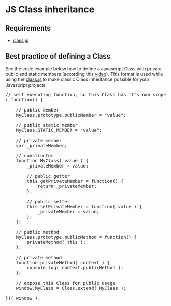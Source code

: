 # JS Class inheritance

## Requirements

* [class.js](https://github.com/moorinteractive/js-class-inheritance/blob/master/bin/class.js)

## Best practice of defining a Class

See the code example below how to define a Javascript Class with private, public and static members (according this [video](http://http://gotoandlearn.com/play.php?id=159)).
This format is used while using the [class.js](https://github.com/moorinteractive/js-class-inheritance/blob/master/bin/class.js) to make classic Class inheritance possible for your Javascript projects.

<pre>
// self executing function, so this Class has it's own scope
( function() {
    
    // public member
    MyClass.prototype.publicMember = "value";
    
    // public static member
    MyClass.STATIC_MEMBER = "value";
    
    // private member
    var _privateMember;
    
    // constructor
    function MyClass( value ) {
        _privateMember = value;
        
        // public getter
        this.getPrivateMember = function() {
            return _privateMember;
        };
        
        // public setter
        this.setPrivateMember = function( value ) {
            _privateMember = value;
        };
    };
    
    // public method
    MyClass.prototype.publicMethod = function() {
        privateMethod( this );
    };
    
    // private method
    function privateMethod( context ) {
        console.log( context.publicMethod );
    };
    
    // expose this Class for public usage
    window.MyClass = Class.extend( MyClass );
    
})( window );
</pre>